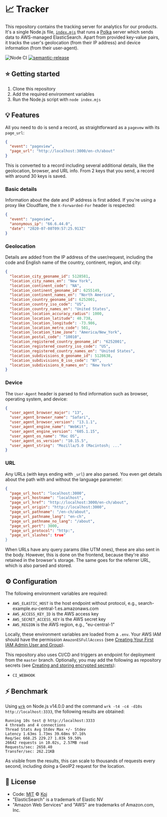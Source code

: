 # 📈 Tracker

This repository contains the tracking server for analytics for our products. It's a single Node.js file, [`index.mjs`](./index.mjs) that runs a [Polka](https://github.com/lukeed/polka) server which sends data to AWS-managed ElasticSearch. Apart from provided key-value pairs, it tracks the user's geolocation (from their IP address) and device information (from their user-agent).

![Node CI](https://github.com/koj-co/tracker/workflows/Node%20CI/badge.svg)
[![semantic-release](https://img.shields.io/badge/%20%20%F0%9F%93%A6%F0%9F%9A%80-semantic--release-e10079.svg)](https://github.com/semantic-release/semantic-release)

## ⭐ Getting started

1. Clone this repository
2. Add the required environment variables
3. Run the Node.js script with `node index.mjs`

## 💡 Features

All you need to do is send a record, as straightforward as a `pagevew` with its `page_url`:

```json
{
  "event": "pageview",
  "page_url": "http://localhost:3000/en-ch/about"
}
```

This is converted to a record including several additional details, like the geolocation, browser, and URL info. From 2 keys that you send, a record with around 30 keys is saved.

### Basic details

Information about the date and IP address is first added. If you're using a proxy like Cloudflare, the `X-Forwarded-For` header is respected:

```json
{
  "event": "pageview",
  "anonymous_ip": "66.6.44.0",
  "date": "2020-07-08T09:57:25.913Z"
}
```

### Geolocation

Details are added from the IP address of the user/request, including the code and English name of the country, continent, region, and city:

```json
{
  "location_city_geoname_id": 5128581,
  "location_city_names_en": "New York",
  "location_continent_code": "NA",
  "location_continent_geoname_id": 6255149,
  "location_continent_names_en": "North America",
  "location_country_geoname_id": 6252001,
  "location_country_iso_code": "US",
  "location_country_names_en": "United States",
  "location_location_accuracy_radius": 1000,
  "location_location_latitude": 40.738,
  "location_location_longitude": -73.986,
  "location_location_metro_code": 501,
  "location_location_time_zone": "America/New_York",
  "location_postal_code": "10010",
  "location_registered_country_geoname_id": "6252001",
  "location_registered_country_iso_code": "US",
  "location_registered_country_names_en": "United States",
  "location_subdivisions_0_geoname_id": 5128638,
  "location_subdivisions_0_iso_code": "NY",
  "location_subdivisions_0_names_en": "New York"
}
```

### Device

The `User-Agent` header is parsed to find information such as browser, operating system, and device:

```json
{
  "user_agent_browser_major": "13",
  "user_agent_browser_name": "Safari",
  "user_agent_browser_version": "13.1.1",
  "user_agent_engine_name": "WebKit",
  "user_agent_engine_version": "605.1.15",
  "user_agent_os_name": "Mac OS",
  "user_agent_os_version": "10.15.5",
  "user_agent_string": "Mozilla/5.0 (Macintosh; ..."
}
```

### URL

Any URLs (with keys ending with `_url`) are also parsed. You even get details about the path with and without the language parameter:

```json
{
  "page_url_host": "localhost:3000",
  "page_url_hostname": "localhost",
  "page_url_href": "http://localhost:3000/en-ch/about",
  "page_url_origin": "http://localhost:3000",
  "page_url_pathname": "/en-ch/about",
  "page_url_pathname_lang": "en-ch",
  "page_url_pathname_no_lang": "/about",
  "page_url_port": 3000,
  "page_url_protocol": "http:",
  "page_url_slashes": true"
}
```
When URLs have any query params (like UTM ones), these are also sent in the body. However, this is done on the frontend, because they're also retained in the browser's storage. The same goes for the referrer URL, which is also parsed and stored.

## ⚙️ Configuration

The following environment variables are required:

- `AWS_ELASTIC_HOST` is the host endpoint without protocol, e.g., search-example.eu-central-1.es.amazonaws.com
- `AWS_ACCESS_KEY_ID` is the AWS access key
- `AWS_SECRET_ACCESS_KEY` is the AWS secret key
- `AWS_REGION` is the AWS region, e.g., "eu-central-1"

Locally, these environment variables are loaded from a `.env`. Your AWS IAM should have the permission `AmazonESFullAccess` (see [Creating Your First IAM Admin User and Group](https://docs.aws.amazon.com/IAM/latest/UserGuide/getting-started_create-admin-group.html)).

This repository also uses CI/CD and triggers an endpoint for deployment from the `master` branch. Optionally, you may add the following as repository secrets (see [Creating and storing encrypted secrets](https://docs.github.com/en/actions/configuring-and-managing-workflows/creating-and-storing-encrypted-secrets)):

- `CI_WEBHOOK`

## ⚡ Benchmark

Using [`wrk`](https://github.com/wg/wrk) on Node.js v14.0.0 and the command `wrk -t4 -c4 -d10s http://localhost:3333`, the following results are obtained:

```
Running 10s test @ http://localhost:3333
4 threads and 4 connections
Thread Stats Avg Stdev Max +/- Stdev
Latency 1.63ms 1.73ms 39.68ms 97.16%
Req/Sec 668.25 229.27 1.03k 59.50%
26642 requests in 10.02s, 2.57MB read
Requests/sec: 2658.40
Transfer/sec: 262.21KB
```

As visible from the results, this can scale to thousands of requests every second, including doing a GeoIP2 request for the location.

## 📄 License

- Code: [MIT](./LICENSE) © [Koj](https://joinkoj.com)
- "ElasticSearch" is a trademark of Elastic NV
- "Amazon Web Services" and "AWS" are trademarks of Amazon.com, Inc.
